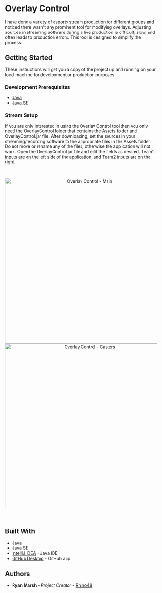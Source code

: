 # Overlay Control

I have done a variety of esports stream production for different groups and noticed there
wasn't any prominent tool for modifying overlays. Adjusting sources in streaming software during a live
production is difficult, slow, and often leads to production errors. This tool is designed to simplify the process.

## Getting Started

These instructions will get you a copy of the project up and running on your local machine for development or production purposes.

### Development Prerequisites

* [Java](https://www.java.com/inc/BrowserRedirect1.jsp)
* [Java SE](https://www.oracle.com/java/technologies/javase-downloads.html)


### Stream Setup

If you are only interested in using the Overlay Control tool then you only need the OverlayControl folder that contains the Assets
folder and OverlayControl.jar file.
After downloading, set the sources in your streaming/recording software to the appropriate files in the Assets folder.
Do not move or rename any of the files, otherwise the application will not work. Open the OverlayControl.jar file and
edit the fields as desired. Team1 inputs are on the left side of the application, and Team2 inputs are on the right.

<div align="center">
  <br />
  <p>
    <img src="https://imgur.com/PlUT9jk.png" width="546" alt="Overlay Control - Main" />
    <img src="https://imgur.com/dhG3fnU.png" width="546" alt="Overlay Control - Casters" />
  </p>
  <br />

</div>

## Built With

* [Java](https://www.java.com/inc/BrowserRedirect1.jsp)
* [Java SE](https://www.oracle.com/java/technologies/javase-downloads.html)
* [IntelliJ IDEA](https://www.jetbrains.com/idea/) - Java IDE
* [GitHub Desktop](https://desktop.github.com/) - GitHub app

## Authors

* **Ryan Marsh** - *Project Creator* - [Rhino48](https://github.com/Rhino48)
